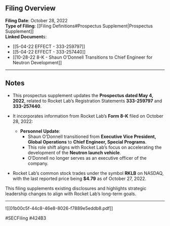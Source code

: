 ## Filing Overview

**Filing Date**: October 28, 2022  
**Type of Filing**: [[Filing Definitions#Prospectus Supplement|Prospectus Supplement]]  
**Linked Document**s: 
- [[5-04-22 EFFECT - 333-259797]]
- [[5-04-22 EFFECT - 333-257440]]
- [[10-28-22 8-K - Shaun O'Donnell Transitions to Chief Engineer for Neutron Development]]

---
## Notes

- This prospectus supplement updates the **Prospectus dated May 4, 2022**, related to Rocket Lab’s Registration Statements **333-259797** and **333-257440**.
- It incorporates information from Rocket Lab’s **Form 8-K** filed on October 28, 2022:
  - **Personnel Update**:
    - Shaun O’Donnell transitioned from **Executive Vice President, Global Operations** to **Chief Engineer, Special Programs**.
    - This role shift aligns with Rocket Lab’s focus on accelerating the development of the **Neutron launch vehicle**.
    - O’Donnell no longer serves as an executive officer of the company.  

- Rocket Lab’s common stock trades under the symbol **RKLB** on NASDAQ, with the last reported price being **$4.79** as of October 27, 2022.

This filing supplements existing disclosures and highlights strategic leadership changes to align with Rocket Lab’s long-term goals.

---

![[01b00c5f-44c8-46e8-8026-f7889e5eddb8.pdf]]

#SECFiling #424B3